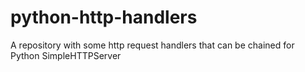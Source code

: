 # python-http-handlers
A repository with some http request handlers that can be chained for Python SimpleHTTPServer
